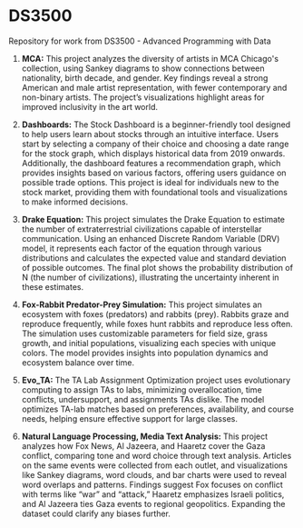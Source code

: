 # DS3500
Repository for work from DS3500 - Advanced Programming with Data

1. **MCA:** This project analyzes the diversity of artists in MCA Chicago's collection, using Sankey diagrams to show connections between nationality, birth decade, and gender. Key findings reveal a strong American and male artist representation, with fewer contemporary and non-binary artists. The project’s visualizations highlight areas for improved inclusivity in the art world.

2. **Dashboards:** The Stock Dashboard is a beginner-friendly tool designed to help users learn about stocks through an intuitive interface. Users start by selecting a company of their choice and choosing a date range for the stock graph, which displays historical data from 2019 onwards. Additionally, the dashboard features a recommendation graph, which provides insights based on various factors, offering users guidance on possible trade options. This project is ideal for individuals new to the stock market, providing them with foundational tools and visualizations to make informed decisions.

3. **Drake Equation:** This project simulates the Drake Equation to estimate the number of extraterrestrial civilizations capable of interstellar communication. Using an enhanced Discrete Random Variable (DRV) model, it represents each factor of the equation through various distributions and calculates the expected value and standard deviation of possible outcomes. The final plot shows the probability distribution of N (the number of civilizations), illustrating the uncertainty inherent in these estimates.

4. **Fox-Rabbit Predator-Prey Simulation:** This project simulates an ecosystem with foxes (predators) and rabbits (prey). Rabbits graze and reproduce frequently, while foxes hunt rabbits and reproduce less often. The simulation uses customizable parameters for field size, grass growth, and initial populations, visualizing each species with unique colors. The model provides insights into population dynamics and ecosystem balance over time.

5. **Evo_TA:** The TA Lab Assignment Optimization project uses evolutionary computing to assign TAs to labs, minimizing overallocation, time conflicts, undersupport, and assignments TAs dislike. The model optimizes TA-lab matches based on preferences, availability, and course needs, helping ensure effective support for large classes.

6. **Natural Language Processing, Media Text Analysis:** This project analyzes how Fox News, Al Jazeera, and Haaretz cover the Gaza conflict, comparing tone and word choice through text analysis. Articles on the same events were collected from each outlet, and visualizations like Sankey diagrams, word clouds, and bar charts were used to reveal word overlaps and patterns. Findings suggest Fox focuses on conflict with terms like “war” and “attack,” Haaretz emphasizes Israeli politics, and Al Jazeera ties Gaza events to regional geopolitics. Expanding the dataset could clarify any biases further.
